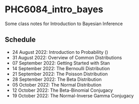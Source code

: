 # PHC6084_intro_bayes
Some class notes for Introduction to Bayesian Inference


## Schedule

- 24 August 2022: Introduction to Probability ()
- 31 August 2022: Overview of Common Distributions
- 07 September 2022: Getting Started with Stan
- 14 September 2022: The Bernoulli Distribution
- 21 September 2022: The Poisson Distribution
- 28 September 2022: The Beta Distribution
- 05 October 2022: The Normal Distribution
- 12 October 2022: The Beta-Binomial Conjugacy
- 19 October 2022: The Normal-Inverse Gamma Conjugacy

